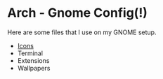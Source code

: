 
# Arch - Gnome Config(!)

Here are some files that I use on my GNOME setup.

- [Icons](https://github.com/kerimkaraman/gnome-config/tree/main/icons)
- Terminal
- Extensions
- Wallpapers


